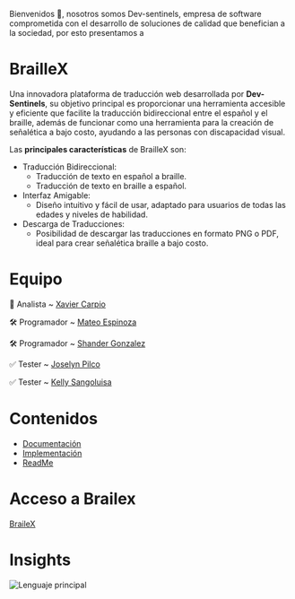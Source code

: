 Bienvenidos 👋, nosotros somos Dev-sentinels, empresa de software comprometida con el desarrollo de soluciones de calidad que benefician a la sociedad, por esto presentamos a

# BrailleX
Una innovadora plataforma de traducción web desarrollada por **Dev-Sentinels**, su objetivo principal es proporcionar una herramienta accesible y eficiente que facilite la traducción bidireccional entre el español y el braille, además de funcionar como una herramienta para la creación de señalética a bajo costo, ayudando a las personas con discapacidad visual.

Las **principales características** de BrailleX son:
- Traducción Bidireccional:
  - Traducción de texto en español a braille.
  - Traducción de texto en braille a español.
- Interfaz Amigable:
  - Diseño intuitivo y fácil de usar, adaptado para usuarios de todas las edades y niveles de habilidad.
- Descarga de Traducciones:
  - Posibilidad de descargar las traducciones en formato PNG o PDF, ideal para crear señalética braille a bajo costo.

# Equipo 
💭 Analista  ~   [Xavier Carpio](https://github.com/xaviercarpio13) 

🛠️ Programador ~  [Mateo Espinoza](https://github.com/Theo-17)

🛠️ Programador ~  [Shander Gonzalez](https://github.com/ShanderGonzalez)    

✅ Tester   ~     [Joselyn Pilco](https://github.com/jossC11)

✅ Tester   ~     [Kelly Sangoluisa](https://github.com/kelly-sangoluisa)


# Contenidos 
- [Documentación]()
- [Implementación]()
- [ReadMe](https://github.com/ShanderGonzalez/BrailleX/blob/main/Readme.md)

# Acceso a Brailex
[BraileX](https://shandergonzalez.github.io/BrailleX/Version1/implementation/app/views/index.html)

# Insights
![Lenguaje principal](https://img.shields.io/github/languages/top/ShanderGonzalez/BrailleX)

